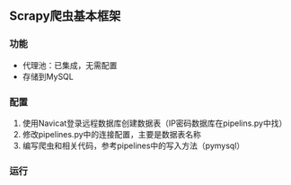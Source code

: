 ## Scrapy爬虫基本框架

### 功能
* 代理池：已集成，无需配置
* 存储到MySQL

### 配置
1.  使用Navicat登录远程数据库创建数据表（IP密码数据库在pipelins.py中找）
2.  修改pipelines.py中的连接配置，主要是数据表名称
3.  编写爬虫和相关代码，参考pipelines中的写入方法（pymysql）

### 运行